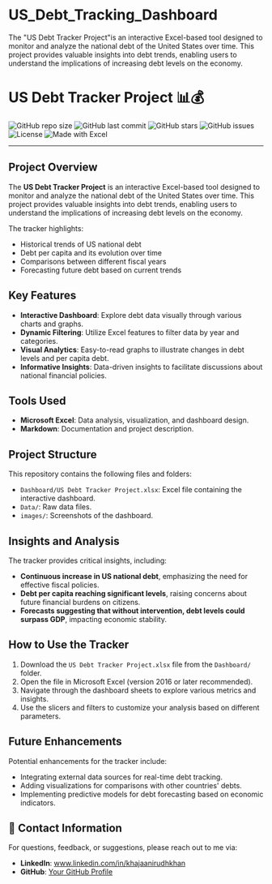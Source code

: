 # US_Debt_Tracking_Dashboard
The "US Debt Tracker Project"is an interactive Excel-based tool designed to monitor and analyze the national debt of the United States over time. This project provides valuable insights into debt trends, enabling users to understand the implications of increasing debt levels on the economy.


# US Debt Tracker Project 📊💰

![GitHub repo size](https://img.shields.io/github/repo-size/Khaja-DataBiz/US_Debt_Tracking_Dashboard?color=green&label=Repo%20Size&style=plastic)
![GitHub last commit](https://img.shields.io/github/last-commit/Khaja-DataBiz/US_Debt_Tracking_Dashboard?style=flat-square)
![GitHub stars](https://img.shields.io/github/stars/Khaja-DataBiz/US_Debt_Tracking_Dashboard?style=social)
![GitHub issues](https://img.shields.io/github/issues/Khaja-DataBiz/US_Debt_Tracking_Dashboard)
![License](https://img.shields.io/github/license/Khaja-DataBiz/US_Debt_Tracking_Dashboard)
![Made with Excel](https://img.shields.io/badge/Made%20with-Excel-green)

---

## Project Overview
The **US Debt Tracker Project** is an interactive Excel-based tool designed to monitor and analyze the national debt of the United States over time. This project provides valuable insights into debt trends, enabling users to understand the implications of increasing debt levels on the economy.

The tracker highlights:
- Historical trends of US national debt
- Debt per capita and its evolution over time
- Comparisons between different fiscal years
- Forecasting future debt based on current trends

## Key Features
- **Interactive Dashboard**: Explore debt data visually through various charts and graphs.
- **Dynamic Filtering**: Utilize Excel features to filter data by year and categories.
- **Visual Analytics**: Easy-to-read graphs to illustrate changes in debt levels and per capita debt.
- **Informative Insights**: Data-driven insights to facilitate discussions about national financial policies.

## Tools Used
- **Microsoft Excel**: Data analysis, visualization, and dashboard design.
- **Markdown**: Documentation and project description.

## Project Structure
This repository contains the following files and folders:
- `Dashboard/US Debt Tracker Project.xlsx`: Excel file containing the interactive dashboard.
- `Data/`: Raw data files.
- `images/`: Screenshots of the dashboard.

## Insights and Analysis
The tracker provides critical insights, including:
- **Continuous increase in US national debt**, emphasizing the need for effective fiscal policies.
- **Debt per capita reaching significant levels**, raising concerns about future financial burdens on citizens.
- **Forecasts suggesting that without intervention, debt levels could surpass GDP**, impacting economic stability.

## How to Use the Tracker
1. Download the `US Debt Tracker Project.xlsx` file from the `Dashboard/` folder.
2. Open the file in Microsoft Excel (version 2016 or later recommended).
3. Navigate through the dashboard sheets to explore various metrics and insights.
4. Use the slicers and filters to customize your analysis based on different parameters.

## Future Enhancements
Potential enhancements for the tracker include:
- Integrating external data sources for real-time debt tracking.
- Adding visualizations for comparisons with other countries' debts.
- Implementing predictive models for debt forecasting based on economic indicators.

## 👥 Contact Information
For questions, feedback, or suggestions, please reach out to me via:
- **LinkedIn**: <a href="https://linkedin.com" target="_blank">www.linkedin.com/in/khajaanirudhkhan</a>
- **GitHub**: <a href="https://github.com/Khaja-DtaBiz" target="_blank">Your GitHub Profile</a>
